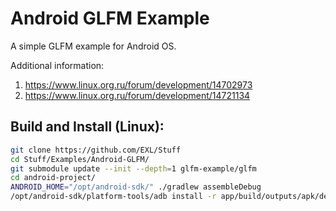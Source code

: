 Android GLFM Example
====================

A simple GLFM example for Android OS.

Additional information:
1. https://www.linux.org.ru/forum/development/14702973
2. https://www.linux.org.ru/forum/development/14721134

## Build and Install (Linux):

```sh
git clone https://github.com/EXL/Stuff
cd Stuff/Examples/Android-GLFM/
git submodule update --init --depth=1 glfm-example/glfm
cd android-project/
ANDROID_HOME="/opt/android-sdk/" ./gradlew assembleDebug
/opt/android-sdk/platform-tools/adb install -r app/build/outputs/apk/debug/app-debug.apk
```
